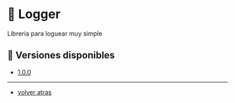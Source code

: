 # :closed_book: Logger

Libreria para loguear muy simple

## :bookmark: Versiones disponibles

- [1.0.0](1.0.0/docs.md)

---

- [volver atras](../../README.md)
